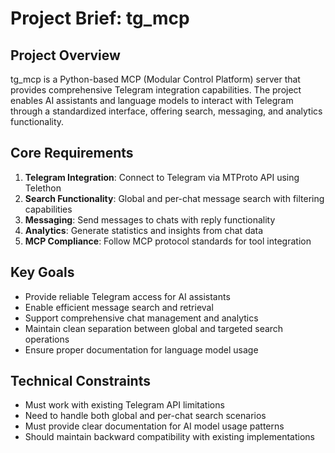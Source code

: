 # Project Brief: tg_mcp

## Project Overview
tg_mcp is a Python-based MCP (Modular Control Platform) server that provides comprehensive Telegram integration capabilities. The project enables AI assistants and language models to interact with Telegram through a standardized interface, offering search, messaging, and analytics functionality.

## Core Requirements
1. **Telegram Integration**: Connect to Telegram via MTProto API using Telethon
2. **Search Functionality**: Global and per-chat message search with filtering capabilities
3. **Messaging**: Send messages to chats with reply functionality
4. **Analytics**: Generate statistics and insights from chat data
5. **MCP Compliance**: Follow MCP protocol standards for tool integration

## Key Goals
- Provide reliable Telegram access for AI assistants
- Enable efficient message search and retrieval
- Support comprehensive chat management and analytics
- Maintain clean separation between global and targeted search operations
- Ensure proper documentation for language model usage



## Technical Constraints
- Must work with existing Telegram API limitations
- Need to handle both global and per-chat search scenarios
- Must provide clear documentation for AI model usage patterns
- Should maintain backward compatibility with existing implementations


